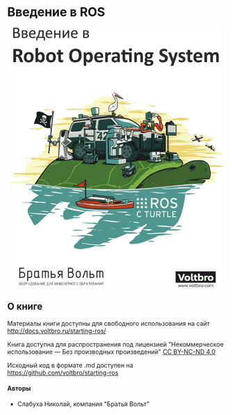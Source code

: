 # Введение в ROS

![&#x412;&#x432;&#x435;&#x434;&#x435;&#x43D;&#x438;&#x435; &#x432; ROS. &#x41A;&#x43D;&#x438;&#x433;&#x430; &#x43E;&#x442; &#x411;&#x440;&#x430;&#x442;&#x44C;&#x435;&#x432; &#x412;&#x43E;&#x43B;&#x44C;&#x442; &#x434;&#x43B;&#x44F; &#x43D;&#x430;&#x447;&#x438;&#x43D;&#x430;&#x44E;&#x449;&#x438;&#x445;.](.gitbook/assets/intro-to-ros.jpg)

## О книге
 Материалы книги доступны для свободного использования на сайт http://docs.voltbro.ru/starting-ros/

 Книга доступна для распространения под лицензией "Некоммерческое использование — Без производных произведений" [CC BY-NC-ND 4.0](https://creativecommons.org/licenses/by-nc-nd/4.0/legalcode.ru)

 Исходный код в формате .md доступен на https://github.com/voltbro/starting-ros

 #### Авторы
 * Слабуха Николай, компания "Братья Вольт"
